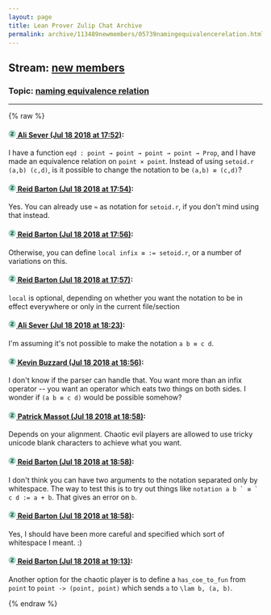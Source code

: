 ```yaml
---
layout: page
title: Lean Prover Zulip Chat Archive 
permalink: archive/113489newmembers/05739namingequivalencerelation.html
---
```


## Stream: [new members](index.html)
### Topic: [naming equivalence relation](05739namingequivalencerelation.html)

---


{% raw %}
#### [![Click to go to Zulip](../../assets/img/zulip2.png) Ali Sever (Jul 18 2018 at 17:52)](https://leanprover.zulipchat.com/#narrow/stream/113489-new%20members/topic/naming%20equivalence%20relation/near/129879693):
I have a function `eqd : point → point → point → point → Prop`, and I have made an equivalence relation on `point × point`. Instead of using `setoid.r (a,b) (c,d)`, is it possible to change the notation to be `(a,b) ≡ (c,d)`?

#### [![Click to go to Zulip](../../assets/img/zulip2.png) Reid Barton (Jul 18 2018 at 17:54)](https://leanprover.zulipchat.com/#narrow/stream/113489-new%20members/topic/naming%20equivalence%20relation/near/129879836):
Yes.
You can already use `≈` as notation for `setoid.r`, if you don't mind using that instead.

#### [![Click to go to Zulip](../../assets/img/zulip2.png) Reid Barton (Jul 18 2018 at 17:56)](https://leanprover.zulipchat.com/#narrow/stream/113489-new%20members/topic/naming%20equivalence%20relation/near/129879955):
Otherwise, you can define `local infix ≡ := setoid.r`, or a number of variations on this.

#### [![Click to go to Zulip](../../assets/img/zulip2.png) Reid Barton (Jul 18 2018 at 17:57)](https://leanprover.zulipchat.com/#narrow/stream/113489-new%20members/topic/naming%20equivalence%20relation/near/129879991):
`local` is optional, depending on whether you want the notation to be in effect everywhere or only in the current file/section

#### [![Click to go to Zulip](../../assets/img/zulip2.png) Ali Sever (Jul 18 2018 at 18:23)](https://leanprover.zulipchat.com/#narrow/stream/113489-new%20members/topic/naming%20equivalence%20relation/near/129881273):
I'm assuming it's not possible to make the notation `a b ≡ c d`.

#### [![Click to go to Zulip](../../assets/img/zulip2.png) Kevin Buzzard (Jul 18 2018 at 18:56)](https://leanprover.zulipchat.com/#narrow/stream/113489-new%20members/topic/naming%20equivalence%20relation/near/129882842):
I don't know if the parser can handle that. You want more than an infix operator -- you want an operator which eats two things on both sides. I wonder if `(a b ≡ c d)` would be possible somehow?

#### [![Click to go to Zulip](../../assets/img/zulip2.png) Patrick Massot (Jul 18 2018 at 18:58)](https://leanprover.zulipchat.com/#narrow/stream/113489-new%20members/topic/naming%20equivalence%20relation/near/129882911):
Depends on your alignment. Chaotic evil players are allowed to use tricky unicode blank characters to achieve what you want.

#### [![Click to go to Zulip](../../assets/img/zulip2.png) Reid Barton (Jul 18 2018 at 18:58)](https://leanprover.zulipchat.com/#narrow/stream/113489-new%20members/topic/naming%20equivalence%20relation/near/129882947):
I don't think you can have two arguments to the notation separated only by whitespace.
The way to test this is to try out things like ``notation a b ` ≡ ` c d := a + b``. That gives an error on `b`.

#### [![Click to go to Zulip](../../assets/img/zulip2.png) Reid Barton (Jul 18 2018 at 18:58)](https://leanprover.zulipchat.com/#narrow/stream/113489-new%20members/topic/naming%20equivalence%20relation/near/129882955):
Yes, I should have been more careful and specified which sort of whitespace I meant. :)

#### [![Click to go to Zulip](../../assets/img/zulip2.png) Reid Barton (Jul 18 2018 at 19:13)](https://leanprover.zulipchat.com/#narrow/stream/113489-new%20members/topic/naming%20equivalence%20relation/near/129883881):
Another option for the chaotic player is to define a `has_coe_to_fun` from `point` to `point -> (point, point)` which sends `a` to `\lam b, (a, b)`.


{% endraw %}
